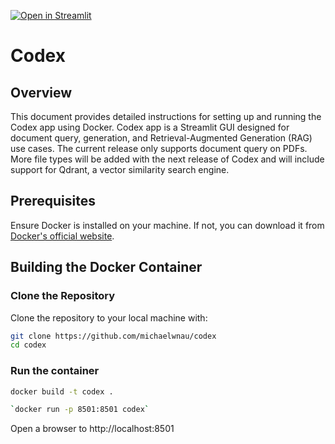 [![Open in Streamlit](https://static.streamlit.io/badges/streamlit_badge_black_white.svg)](https://share.streamlit.io/michaelwnau/codex/streamlit_app.py/)

# Codex

## Overview

This document provides detailed instructions for setting up and running the Codex app using Docker. Codex app is a Streamlit GUI designed for document query, generation, and Retrieval-Augmented Generation (RAG) use cases. The current release only supports document query on PDFs. More file types will be added with the next release of Codex and will include support for Qdrant, a vector similarity search engine.

## Prerequisites

Ensure Docker is installed on your machine. If not, you can download it from [Docker's official website](https://www.docker.com/get-started).

## Building the Docker Container

### Clone the Repository

Clone the repository to your local machine with:

```bash
git clone https://github.com/michaelwnau/codex
cd codex
```

### Run the container
```bash
docker build -t codex .

`docker run -p 8501:8501 codex`
```

Open a browser to http://localhost:8501
